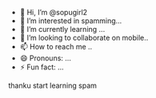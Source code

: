- 👋 Hi, I’m @sopugirl2
- 👀 I’m interested in spamming...
- 🌱 I’m currently learning ...
- 💞️ I’m looking to collaborate on mobile..
- 📫 How to reach me ..
- 😄 Pronouns: ...
- ⚡ Fun fact: ...

<!---
sopugirl2/sopugirl2 is a ✨ special ✨ repository because its `README.md` (this file) appears on your GitHub profile.
You can click the Preview link to take a look at your changes.
--->
thanku 
start learning spam
